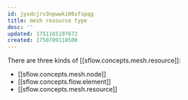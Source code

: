 ```yaml
---
id: jyxdcjrv3npwwki06sfspqg
title: mesh resource type
desc: ''
updated: 1751165107672
created: 1750709118500
---
```


There are three kinds of [[sflow.concepts.mesh.resource]]:

- [[sflow.concepts.mesh.node]]
- [[sflow.concepts.flow.element]]
- [[sflow.concepts.mesh.resource]]